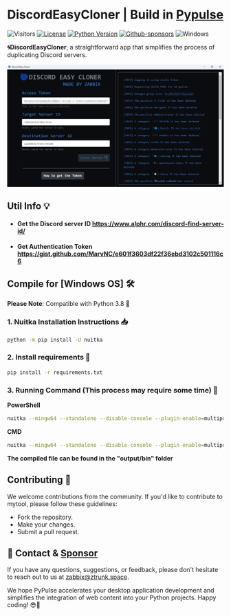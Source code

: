 ﻿# DiscordEasyCloner | Build in [**Pypulse**](https://github.com/zabbix-byte/PyPulse)
![Visitors](https://api.visitorbadge.io/api/visitors?path=https%3A%2F%2Fgithub.com%2Fzabbix-byte%2FDiscordEasyCloner%2F&countColor=%23263759)
[![License](https://img.shields.io/badge/License-MIT-blue.svg?style=for-the-badge&logo=windows&logoColor=white)](https://opensource.org/licenses/MIT)
[![Python Version](https://img.shields.io/badge/Python-3.8-blue?style=for-the-badge&logo=windows&logoColor=white)](https://www.python.org/downloads/)
[![Github-sponsors](https://img.shields.io/badge/sponsor-30363D?style=for-the-badge&logo=GitHub-Sponsors&logoColor=white)](https://github.com/sponsors/zabbix-byte)
![Windows](https://img.shields.io/badge/Windows-0078D6?style=for-the-badge&logo=windows&logoColor=white)


**🌀DiscordEasyCloner**, a straightforward app that simplifies the process of duplicating Discord servers.

![](https://github.com/zabbix-byte/DiscordEasyCloner/blob/main/aplication_preview.png)

## Util Info 💡
- #### Get the Discord server ID https://www.alphr.com/discord-find-server-id/
- #### Get Authentication Token https://gist.github.com/MarvNC/e601f3603df22f36ebd3102c501116c6

## Compile for [Windows OS] 🛠️
**Please Note**: Compatible with Python 3.8 🐍
### 1. Nuitka Installation Instructions 📥
```sh
python -m pip install -U nuitka
```
### 2. Install requirements 🐍
```sh
pip install -r requirements.txt
```
### 3. Running Command (This process may require some time) 🔄

**PowerShell**
```sh
nuitka --mingw64 --standalone --disable-console --plugin-enable=multiprocessing --show-memory --show-progress --output-dir=output --include-module=baseapp --include-data-file=window_logo.ico=. --include-data-file=data.json=. --include-data-dir=templates=templates  --include-data-dir=static=static .\DiscordEasyCloner.py ; xcopy baseapp output\DiscordEasyCloner.dist\baseapp /i /s
```
**CMD**
```sh
nuitka --mingw64 --standalone --disable-console --plugin-enable=multiprocessing --show-memory --show-progress --output-dir=output --include-module=baseapp --include-data-file=window_logo.ico=. --include-data-file=data.json=. --include-data-dir=templates=templates  --include-data-dir=static=static .\DiscordEasyCloner.py && xcopy baseapp output\DiscordEasyCloner.dist\baseapp /i /s
```
**The compiled file can be found in the "output/bin" folder**

## Contributing 🤝
We welcome contributions from the community. If you'd like to contribute to mytool, please follow these guidelines:

- Fork the repository.
- Make your changes.
- Submit a pull request.

## 💌 Contact & [Sponsor](https://github.com/sponsors/zabbix-byte)

If you have any questions, suggestions, or feedback, please don't hesitate to reach out to us at [zabbix@ztrunk.space](mailto:zabbix@ztrunk.space).

We hope PyPulse accelerates your desktop application development and simplifies the integration of web content into your Python projects. Happy coding! 😎🚀


